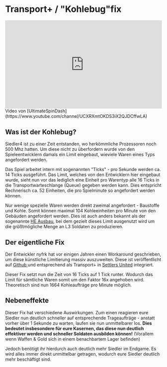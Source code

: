 # Transport+ / "Kohlebug"fix

<iframe style="width: 100%;aspect-ratio:16/9;" src="https://www.youtube.com/embed/NSWV3QzbWQU" frameborder="0" allowfullscreen></iframe>
<figcaption markdown>
Video von [UltimateSpinDash](https://www.youtube.com/channel/UCXRXmtOKDS3iX2QJDCffwLA)

</figcaption>
            

## Was ist der Kohlebug?

Siedler4 ist zu einer Zeit entstanden, wo herkömmliche Prozessoren noch 500 Mhz hatten. Um diese nicht zu überfordern wurde von den Spieleentwicklern damals ein Limit eingebaut, wieviele Waren eines Typs angefordert werden. 

Das Spiel arbeitet intern mit sogenannten "Ticks" - pro Sekunde werden ca. 14 Ticks ausgeführt. Das Limit, welches von den Entwicklern hier eingebaut wurde, sieht nun vor das lediglich eine Einheit pro Warentyp alle 16 Ticks in die Transportwarteschlange (Queue) gegeben werden kann. Dies entspricht Rechnerisch ca. 52 Einheiten, die pro Spielminute so angefordert werden können.

Nur wenige spezielle Waren werden direkt zweimal angefordert - Baustoffe und Kohle. Somit können maximal 104 Kohleeinheiten pro Minute von den Gebäuden angefordert werden. Dies ist auch anders bekannt als der sogenannte [HE Ausbau](../produktionsverhaeltnisse/he-ausbau-2-zu-1-gold.md), bei dem gezielt dieses Limit ausgenutzt wird um die größtmögliche Menge an L3 Soldaten zu produzieren.&#x20;

## Der eigentliche Fix

Der Entwickler nyfrk hat vor einigen Jahren einen Workaround geschrieben, um diese künstliche Limitierung massiv auszuweiten. Diese ist veröffentlicht auf [Github ](https://github.com/nyfrk/Settlers4-Coalfix)und entsprechend als Transport+ in [Settlers United](settlers-united.md) integriert.&#x20;

Dieser Fix setzt nun die Zeit von 16 Ticks auf 1 Tick runter. Wodurch das Limit für sämtliche Waren somit um den Faktor 16x angehoben wird. Theoretisch sind nun 1664 Kohleaufträge pro Minute möglich.&#x20;

## Nebeneffekte

Dieser Fix hat verschiedene Auswirkungen. Zum einen reagieren eure Siedler nun deutlich schneller auf entsprechende Trageaufträge - anstatt vorher über 1 Sekunde zu warten, laufen sie nun unmittelbarer los. **Dies bedeutet insbesondere für eure Kasernen, das diese nun deutlich effektiver werden und schneller Soldaten ausbilden können!** (Vorallem wenn Waffen & Gold sich  in einem benachbartem Lager befinden)

Jedoch benötigt ihr hierdurch auch deutlich mehr Siedler im Endgame. Es wird alles immer direkt unmittelbar getragen, wodurch eure Siedler deutlich mehr beschäftigt sind.&#x20;
